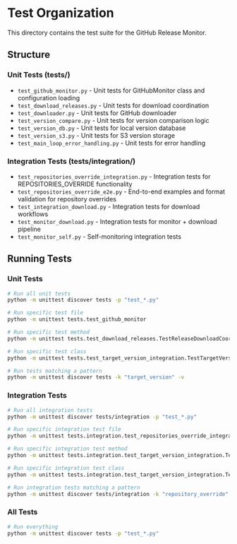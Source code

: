 # Test Organization

This directory contains the test suite for the GitHub Release Monitor.

## Structure

### Unit Tests (tests/)

- `test_github_monitor.py` - Unit tests for GitHubMonitor class and configuration loading
- `test_download_releases.py` - Unit tests for download coordination
- `test_downloader.py` - Unit tests for GitHub downloader
- `test_version_compare.py` - Unit tests for version comparison logic
- `test_version_db.py` - Unit tests for local version database
- `test_version_s3.py` - Unit tests for S3 version storage
- `test_main_loop_error_handling.py` - Unit tests for error handling

### Integration Tests (tests/integration/)

- `test_repositories_override_integration.py` - Integration tests for REPOSITORIES_OVERRIDE functionality
- `test_repositories_override_e2e.py` - End-to-end examples and format validation for repository overrides
- `test_integration_download.py` - Integration tests for download workflows
- `test_monitor_download.py` - Integration tests for monitor + download pipeline
- `test_monitor_self.py` - Self-monitoring integration tests

## Running Tests

### Unit Tests

```bash
# Run all unit tests
python -m unittest discover tests -p "test_*.py"

# Run specific test file
python -m unittest tests.test_github_monitor

# Run specific test method
python -m unittest tests.test_download_releases.TestReleaseDownloadCoordinator.test_target_version_empty_or_none_fallback -v

# Run specific test class
python -m unittest tests.test_target_version_integration.TestTargetVersionLoggingAndDebugging -v

# Run tests matching a pattern
python -m unittest discover tests -k "target_version" -v
```

### Integration Tests

```bash
# Run all integration tests
python -m unittest discover tests/integration -p "test_*.py"

# Run specific integration test file
python -m unittest tests.integration.test_repositories_override_integration

# Run specific integration test method
python -m unittest tests.integration.test_target_version_integration.TestTargetVersionConfigurationParsing.test_repository_overrides_environment_variable_parsing -v

# Run specific integration test class
python -m unittest tests.integration.test_target_version_integration.TestTargetVersionEndToEndIntegration -v

# Run integration tests matching a pattern
python -m unittest discover tests/integration -k "repository_override" -v
```

### All Tests

```bash
# Run everything
python -m unittest discover tests -p "test_*.py"
```
